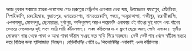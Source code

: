 আজ বুধবার সকালে মেঘনা-ধনাগোদা সেচ প্রকল্পের বেড়িবাঁধ এলাকায় দেখা যায়, উপজেলার ফতেপুর, ঠেটালিয়া, সিপাইকান্দি, চরহরিঘোষ, সুজাতপুর, এনায়েতনগর, সানাতেরকান্দি, গজরা, আমুয়াকান্দা, গাজীপুর, ফরাজীকান্দি, এখলাশপুর, মোহনপুর, ছেংগারচর, দুর্গাপুর, কালিপুরসহ আরও কয়েকটি এলাকায় ওই বাঁধের দুই পাশে এবং বাঁধের ভেতরে সেচখালের দুই পাশে সারি সারি কাঁঠালগাছ। পাকা কাঁঠালের ম-ম ঘ্রাণে ছেয়ে আছে গোটা এলাকা। স্থানীয় লোকজন গাছ থেকে পাকা ও আধা পাকা কাঁঠাল সংগ্রহ করে বাড়ি নিয়ে যাচ্ছেন। কেউ কেউ গাছ থেকে কাঁঠাল সংগ্রহ করে বিক্রির জন্য হাটবাজারে নিচ্ছেন। বেড়িবাঁধটির গোটা ৬০ কিলোমিটার এলাকাই এখন কাঁঠালময়।
